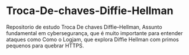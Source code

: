 # Troca-De-chaves-Diffie-Hellman
Repositorio de estudo Troca De chaves Diffie–Hellman, Assunto fundamental em cybersegurança, que é muito importante para entender ataques como Como o Logjam, que explora Diffie Hellman com primos pequenos para quebrar HTTPS.
